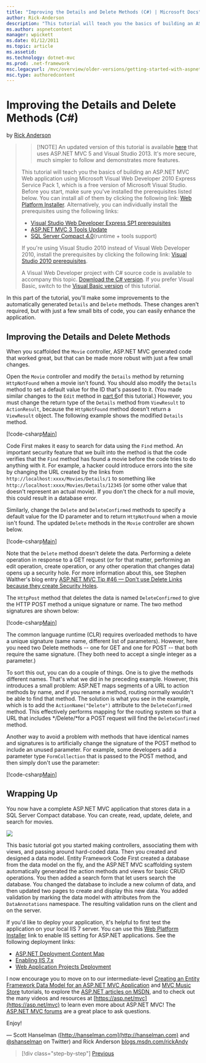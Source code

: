 ```yaml
---
title: "Improving the Details and Delete Methods (C#) | Microsoft Docs"
author: Rick-Anderson
description: "This tutorial will teach you the basics of building an ASP.NET MVC Web application using Microsoft Visual Web Developer 2010 Express Service Pack 1, which is..."
ms.author: aspnetcontent
manager: wpickett
ms.date: 01/12/2011
ms.topic: article
ms.assetid: 
ms.technology: dotnet-mvc
ms.prod: .net-framework
msc.legacyurl: /mvc/overview/older-versions/getting-started-with-aspnet-mvc3/cs/improving-the-details-and-delete-methods
msc.type: authoredcontent
---
```

Improving the Details and Delete Methods (C#)
====================
by [Rick Anderson](https://github.com/Rick-Anderson)

> > [!NOTE] An updated version of this tutorial is available [here](../../../getting-started/introduction/getting-started.md) that uses ASP.NET MVC 5 and Visual Studio 2013. It's more secure, much simpler to follow and demonstrates more features.
> 
> 
> This tutorial will teach you the basics of building an ASP.NET MVC Web application using Microsoft Visual Web Developer 2010 Express Service Pack 1, which is a free version of Microsoft Visual Studio. Before you start, make sure you've installed the prerequisites listed below. You can install all of them by clicking the following link: [Web Platform Installer](https://www.microsoft.com/web/gallery/install.aspx?appid=VWD2010SP1Pack). Alternatively, you can individually install the prerequisites using the following links:
> 
> - [Visual Studio Web Developer Express SP1 prerequisites](https://www.microsoft.com/web/gallery/install.aspx?appid=VWD2010SP1Pack)
> - [ASP.NET MVC 3 Tools Update](https://www.microsoft.com/web/gallery/install.aspx?appsxml=&amp;appid=MVC3)
> - [SQL Server Compact 4.0](https://www.microsoft.com/web/gallery/install.aspx?appid=SQLCE;SQLCEVSTools_4_0)(runtime + tools support)
> 
> If you're using Visual Studio 2010 instead of Visual Web Developer 2010, install the prerequisites by clicking the following link: [Visual Studio 2010 prerequisites](https://www.microsoft.com/web/gallery/install.aspx?appsxml=&amp;appid=VS2010SP1Pack).
> 
> A Visual Web Developer project with C# source code is available to accompany this topic. [Download the C# version](https://code.msdn.microsoft.com/Introduction-to-MVC-3-10d1b098). If you prefer Visual Basic, switch to the [Visual Basic version](../vb/intro-to-aspnet-mvc-3.md) of this tutorial.


In this part of the tutorial, you'll make some improvements to the automatically generated `Details` and `Delete` methods. These changes aren't required, but with just a few small bits of code, you can easily enhance the application.

## Improving the Details and Delete Methods

When you scaffolded the `Movie` controller, ASP.NET MVC generated code that worked great, but that can be made more robust with just a few small changes.

Open the `Movie` controller and modify the `Details` method by returning `HttpNotFound` when a movie isn't found. You should also modify the `Details` method to set a default value for the ID that's passed to it. (You made similar changes to the `Edit` method in [part 6](examining-the-edit-methods-and-edit-view.md)of this tutorial.) However, you must change the return type of the `Details` method from `ViewResult` to `ActionResult`, because the `HttpNotFound` method doesn't return a `ViewResult` object. The following example shows the modified `Details` method.

[!code-csharp[Main](improving-the-details-and-delete-methods/samples/sample1.cs)]

Code First makes it easy to search for data using the `Find` method. An important security feature that we built into the method is that the code verifies that the `Find` method has found a movie before the code tries to do anything with it. For example, a hacker could introduce errors into the site by changing the URL created by the links from `http://localhost:xxxx/Movies/Details/1` to something like `http://localhost:xxxx/Movies/Details/12345` (or some other value that doesn't represent an actual movie). If you don't the check for a null movie, this could result in a database error.

Similarly, change the `Delete` and `DeleteConfirmed` methods to specify a default value for the ID parameter and to return `HttpNotFound` when a movie isn't found. The updated `Delete` methods in the `Movie` controller are shown below.

[!code-csharp[Main](improving-the-details-and-delete-methods/samples/sample2.cs)]

Note that the `Delete` method doesn't delete the data. Performing a delete operation in response to a GET request (or for that matter, performing an edit operation, create operation, or any other operation that changes data) opens up a security hole. For more information about this, see Stephen Walther's blog entry [ASP.NET MVC Tip #46 — Don't use Delete Links because they create Security Holes](http://stephenwalther.com/blog/archive/2009/01/21/asp.net-mvc-tip-46-ndash-donrsquot-use-delete-links-because.aspx).

The `HttpPost` method that deletes the data is named `DeleteConfirmed` to give the HTTP POST method a unique signature or name. The two method signatures are shown below:

[!code-csharp[Main](improving-the-details-and-delete-methods/samples/sample3.cs)]

The common language runtime (CLR) requires overloaded methods to have a unique signature (same name, different list of parameters). However, here you need two Delete methods -- one for GET and one for POST -- that both require the same signature. (They both need to accept a single integer as a parameter.)

To sort this out, you can do a couple of things. One is to give the methods different names. That's what we did in he preceding example. However, this introduces a small problem: ASP.NET maps segments of a URL to action methods by name, and if you rename a method, routing normally wouldn't be able to find that method. The solution is what you see in the example, which is to add the `ActionName("Delete")` attribute to the `DeleteConfirmed` method. This effectively performs mapping for the routing system so that a URL that includes */Delete/*for a POST request will find the `DeleteConfirmed` method.

Another way to avoid a problem with methods that have identical names and signatures is to artificially change the signature of the POST method to include an unused parameter. For example, some developers add a parameter type `FormCollection` that is passed to the POST method, and then simply don't use the parameter:

[!code-csharp[Main](improving-the-details-and-delete-methods/samples/sample4.cs)]

## Wrapping Up

You now have a complete ASP.NET MVC application that stores data in a SQL Server Compact database. You can create, read, update, delete, and search for movies.

![](improving-the-details-and-delete-methods/_static/image1.png)

This basic tutorial got you started making controllers, associating them with views, and passing around hard-coded data. Then you created and designed a data model. Entity Framework Code First created a database from the data model on the fly, and the ASP.NET MVC scaffolding system automatically generated the action methods and views for basic CRUD operations. You then added a search form that let users search the database. You changed the database to include a new column of data, and then updated two pages to create and display this new data. You added validation by marking the data model with attributes from the `DataAnnotations` namespace. The resulting validation runs on the client and on the server.

If you'd like to deploy your application, it's helpful to first test the application on your local IIS 7 server. You can use this [Web Platform Installer](https://www.microsoft.com/web/gallery/install.aspx?appsxml=&amp;appid=ASPNET;) link to enable IIS setting for ASP.NET applications. See the following deployment links:

- [ASP.NET Deployment Content Map](https://msdn.microsoft.com/en-us/library/dd394698.aspx)
- [Enabling IIS 7.x](https://blogs.msdn.com/b/rickandy/archive/2011/03/14/enabling-iis-7-x-on-windows-7-vista-sp1-windows-2008-windows-2008-r2.aspx)
- [Web Application Projects Deployment](https://msdn.microsoft.com/en-us/library/dd394698.aspx)

I now encourage you to move on to our intermediate-level [Creating an Entity Framework Data Model for an ASP.NET MVC Application](../../../getting-started/getting-started-with-ef-using-mvc/creating-an-entity-framework-data-model-for-an-asp-net-mvc-application.md) and [MVC Music Store](../../mvc-music-store/mvc-music-store-part-1.md) tutorials, to explore the [ASP.NET articles on MSDN](https://msdn.microsoft.com/en-us/library/gg416514(VS.98).aspx), and to check out the many videos and resources at [https://asp.net/mvc](https://asp.net/mvc) to learn even more about ASP.NET MVC! The [ASP.NET MVC forums](https://forums.asp.net/1146.aspx) are a great place to ask questions.

Enjoy!

— Scott Hanselman ([http://hanselman.com](http://hanselman.com) and [@shanselman](http://twitter.com/shanselman) on Twitter) and Rick Anderson [blogs.msdn.com/rickAndy](https://blogs.msdn.com/rickAndy)

>[!div class="step-by-step"]
[Previous](adding-validation-to-the-model.md)